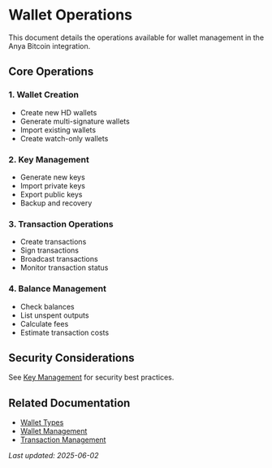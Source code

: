 # Wallet Operations

This document details the operations available for wallet management in the Anya Bitcoin integration.

## Core Operations

### 1. Wallet Creation

- Create new HD wallets
- Generate multi-signature wallets
- Import existing wallets
- Create watch-only wallets

### 2. Key Management

- Generate new keys
- Import private keys
- Export public keys
- Backup and recovery

### 3. Transaction Operations

- Create transactions
- Sign transactions
- Broadcast transactions
- Monitor transaction status

### 4. Balance Management

- Check balances
- List unspent outputs
- Calculate fees
- Estimate transaction costs

## Security Considerations

See [Key Management](../security/key-management.md) for security best practices.

## Related Documentation

- [Wallet Types](wallet-types.md)
- [Wallet Management](wallet-management.md)
- [Transaction Management](transaction-management.md)

*Last updated: 2025-06-02*
